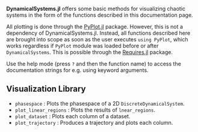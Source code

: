 
**DynamicalSystems.jl** offers some basic methods for visualizing chaotic systems in the form of the functions described in this documentation page.


All plotting is done through the [PyPlot.jl](https://github.com/JuliaPy/PyPlot.jl) package. However, this is not a dependency of DynamicalSystems.jl. Instead, all functions described here are brought into scope as soon as the user executes `using PyPlot`, which works regardless if `PyPlot` module was loaded before or after `DynamicalSystems`. This is possible through the [Requires.jl](https://github.com/MikeInnes/Requires.jl) package.


Use the help mode (press `?` and then the function name) to access the documentation strings for e.g. using keyword arguments.


<a id='Visualization-Library-1'></a>

## Visualization Library


  * `phasespace` : Plots the phasespace of a 2D `DiscreteDynamicalSystem`.
  * `plot_linear_regions` : Plots the results of `lnear_regions`.
  * `plot_dataset` : Plots each column of a dataset.
  * `plot_trajectory` : Produces a trajectory and plots each column.

